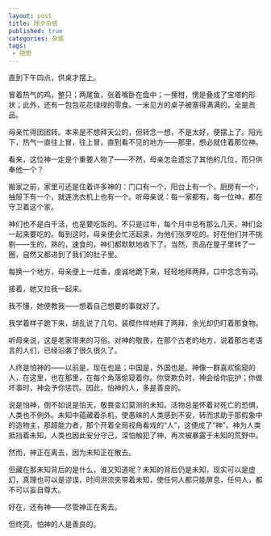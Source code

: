 ```yaml
---
layout: post
title: 除夕杂感
published: true
categories: 杂感
tags:
 - 随想
---
```


<!--## 一-->

直到下午四点，供桌才摆上。

冒着热气的鸡，整只；两尾鱼，张着嘴卧在盘中；一摞柑，愣是叠成了宝塔的形状；此外，还有一包包花花绿绿的零食。一米见方的桌子被塞得满满的，全是贡品。

母亲忙得团团转。本来是不想拜天公的，但转念一想，不是太好，便摆上了。阳光下，热气一直往上冒，往上冒，直到看不见的地方——那里，想必就住着那位神。

看来，这位神一定是个重要人物了——不然，母亲怎会遗忘了其他的几位，而只供奉他一个？

搬家之前，家里可还是住着许多神的：门口有一个，阳台上有一个，厨房有一个，抽屉下有一个，就连洗衣机上也有一个。听母亲说：每一家都有，每一位神，都在守卫着这个家。

神们也不是白干活，也是要吃饭的。不只是过年，每个月中总有那么几天，神们会一起来要吃的。每到这时，母亲便会忙活起来，为他们张罗吃的。好在他们并不挑剔——生的，熟的，速食的，神们都默默地收下了。当然，贡品在屋子里转了一圈，自然又都进到了我们的肚子里。

每换一个地方，母亲便上一炷香，虔诚地跪下来，轻轻地拜两拜，口中念念有词。

接着，她又拉我一起来。

我不懂，她便教我——想着自己想要的事就好了。

我学着样子跪下来，胡乱说了几句，装模作样地拜了两拜，余光却仍盯着那食物。

听母亲说，这是老家带来的习俗。对神的敬畏，在那个古老的地方，说着那古老语言的人们，已经沿袭了很久很久了。

人终是怕神的——以前是，现在也是；中国是，外国也是。神像一群喜欢偷窥的人，在这里，也在那里，在每个角落偷窥着你。你受欺负时，神会给你庇护；你做坏事时，神会予你惩罚。因此，怕神的人，多是善良的。

说是怕神，倒不如说是怕天，敬畏变幻莫测的未知。活物总是怀着对死亡的恐惧，人类也不例外。未知中蕴藏着杀机，使愚昧的人类感到不安，转而求助于那假象中的造物主，那超能力者，那个开着全局视角看戏的“人”，这便成了“神”。神为人类抵挡着未知，人类也因此安分守己，深怕触犯了神，再次被暴露于未知的荒野中。

然而，神正在离去，因为未知正在散去。

但藏在那未知背后的是什么，谁又知道呢？未知的背后仍是未知，现实可以是虚幻，真理也可以是谬误，时间洪流夹带着未知，使任何人都只能屏息，任何人，都不可以妄自尊大。

好在，还有神——尽管神正在离去。

但终究，怕神的人是善良的。

<!--## 二

母亲跪在供桌前，红着眼圈，抽泣着。

供桌背后，是明净的落地窗——厚重的窗帘已被拆下，在洗衣机里轰鸣着。透过窗子，可以看见这个城市，在阳光下闪着金光。

与其说是在拜天公，倒不如说是在祭拜整个世界。

物欲横流的世界。人们渐行渐远的世界。

门外，父亲许久没有发声。

母亲和父亲刚吵了一架。父亲又出去打麻将了，在除夕，家里只有母亲一个人在忙活。

母亲措辞犀利，出言不逊，像是有憋了一整年的怨气。叫罢，便像孩子一样失声哭了起来。

父亲自知理亏，一直没有发声。

其实，父亲只是想娱乐一下而已。纷纷扰扰的世事，压迫着每一个人，谁都有烦恼的时候。

或许，父亲只是把春节当成是一个稍长的假期罢了，但母亲不这么想。观念的分歧，引起了这场纠纷。
-->
